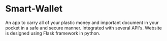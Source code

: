 # Smart-Wallet
An app to carry all of your plastic money and important document in your pocket in a safe and secure manner.
Integrated with several API's. Website is designed using Flask framework in python.
